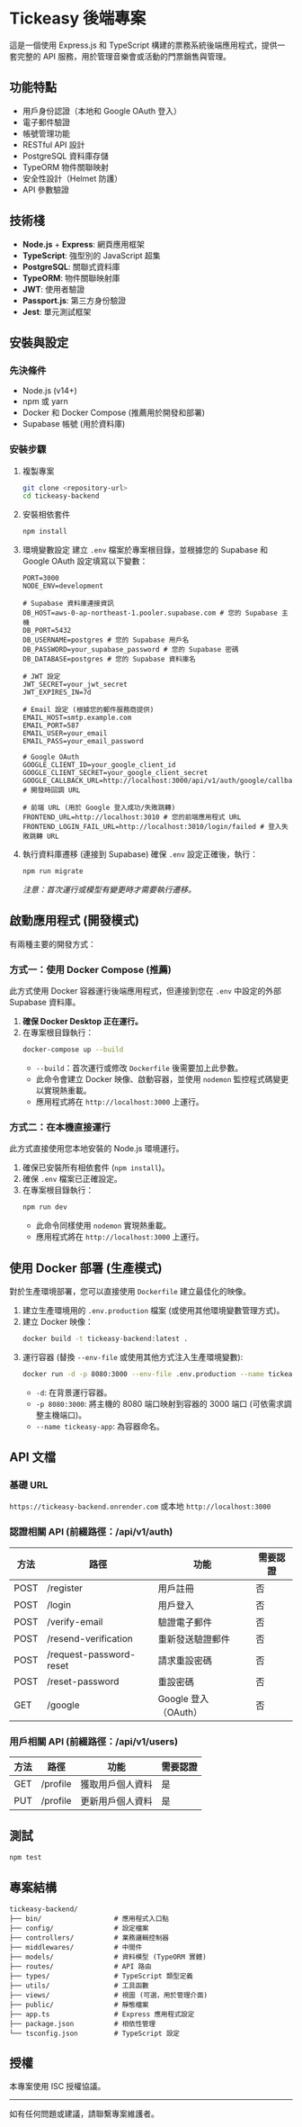 # Tickeasy 後端專案

這是一個使用 Express.js 和 TypeScript 構建的票務系統後端應用程式，提供一套完整的 API 服務，用於管理音樂會或活動的門票銷售與管理。

## 功能特點

- 用戶身份認證（本地和 Google OAuth 登入）
- 電子郵件驗證
- 帳號管理功能
- RESTful API 設計
- PostgreSQL 資料庫存儲
- TypeORM 物件關聯映射
- 安全性設計（Helmet 防護）
- API 參數驗證

## 技術棧

- **Node.js** + **Express**: 網頁應用框架
- **TypeScript**: 強型別的 JavaScript 超集
- **PostgreSQL**: 關聯式資料庫
- **TypeORM**: 物件關聯映射庫
- **JWT**: 使用者驗證
- **Passport.js**: 第三方身份驗證
- **Jest**: 單元測試框架

## 安裝與設定

### 先決條件

- Node.js (v14+)
- npm 或 yarn
- Docker 和 Docker Compose (推薦用於開發和部署)
- Supabase 帳號 (用於資料庫)

### 安裝步驟

1. 複製專案

   ```bash
   git clone <repository-url>
   cd tickeasy-backend
   ```

2. 安裝相依套件

   ```bash
   npm install
   ```

3. 環境變數設定
   建立 `.env` 檔案於專案根目錄，並根據您的 Supabase 和 Google OAuth 設定填寫以下變數：

   ```dotenv
   PORT=3000
   NODE_ENV=development

   # Supabase 資料庫連接資訊
   DB_HOST=aws-0-ap-northeast-1.pooler.supabase.com # 您的 Supabase 主機
   DB_PORT=5432
   DB_USERNAME=postgres # 您的 Supabase 用戶名
   DB_PASSWORD=your_supabase_password # 您的 Supabase 密碼
   DB_DATABASE=postgres # 您的 Supabase 資料庫名

   # JWT 設定
   JWT_SECRET=your_jwt_secret
   JWT_EXPIRES_IN=7d

   # Email 設定 (根據您的郵件服務商提供)
   EMAIL_HOST=smtp.example.com
   EMAIL_PORT=587
   EMAIL_USER=your_email
   EMAIL_PASS=your_email_password

   # Google OAuth
   GOOGLE_CLIENT_ID=your_google_client_id
   GOOGLE_CLIENT_SECRET=your_google_client_secret
   GOOGLE_CALLBACK_URL=http://localhost:3000/api/v1/auth/google/callback # 開發時回調 URL

   # 前端 URL (用於 Google 登入成功/失敗跳轉)
   FRONTEND_URL=http://localhost:3010 # 您的前端應用程式 URL
   FRONTEND_LOGIN_FAIL_URL=http://localhost:3010/login/failed # 登入失敗跳轉 URL
   ```

4. 執行資料庫遷移 (連接到 Supabase)
   確保 `.env` 設定正確後，執行：
   ```bash
   npm run migrate
   ```
   _注意：首次運行或模型有變更時才需要執行遷移。_

## 啟動應用程式 (開發模式)

有兩種主要的開發方式：

### 方式一：使用 Docker Compose (推薦)

此方式使用 Docker 容器運行後端應用程式，但連接到您在 `.env` 中設定的外部 Supabase 資料庫。

1.  **確保 Docker Desktop 正在運行。**
2.  在專案根目錄執行：
    ```bash
    docker-compose up --build
    ```
    - `--build`：首次運行或修改 `Dockerfile` 後需要加上此參數。
    - 此命令會建立 Docker 映像、啟動容器，並使用 `nodemon` 監控程式碼變更以實現熱重載。
    - 應用程式將在 `http://localhost:3000` 上運行。

### 方式二：在本機直接運行

此方式直接使用您本地安裝的 Node.js 環境運行。

1.  確保已安裝所有相依套件 (`npm install`)。
2.  確保 `.env` 檔案已正確設定。
3.  在專案根目錄執行：
    ```bash
    npm run dev
    ```
    - 此命令同樣使用 `nodemon` 實現熱重載。
    - 應用程式將在 `http://localhost:3000` 上運行。

## 使用 Docker 部署 (生產模式)

對於生產環境部署，您可以直接使用 `Dockerfile` 建立最佳化的映像。

1.  建立生產環境用的 `.env.production` 檔案 (或使用其他環境變數管理方式)。
2.  建立 Docker 映像：
    ```bash
    docker build -t tickeasy-backend:latest .
    ```
3.  運行容器 (替換 `--env-file` 或使用其他方式注入生產環境變數):
    ```bash
    docker run -d -p 8080:3000 --env-file .env.production --name tickeasy-app tickeasy-backend:latest
    ```
    - `-d`: 在背景運行容器。
    - `-p 8080:3000`: 將主機的 8080 端口映射到容器的 3000 端口 (可依需求調整主機端口)。
    - `--name tickeasy-app`: 為容器命名。

## API 文檔

### 基礎 URL

`https://tickeasy-backend.onrender.com` 或本地 `http://localhost:3000`

### 認證相關 API (前綴路徑：/api/v1/auth)

| 方法 | 路徑                    | 功能                 | 需要認證 |
| ---- | ----------------------- | -------------------- | -------- |
| POST | /register               | 用戶註冊             | 否       |
| POST | /login                  | 用戶登入             | 否       |
| POST | /verify-email           | 驗證電子郵件         | 否       |
| POST | /resend-verification    | 重新發送驗證郵件     | 否       |
| POST | /request-password-reset | 請求重設密碼         | 否       |
| POST | /reset-password         | 重設密碼             | 否       |
| GET  | /google                 | Google 登入（OAuth） | 否       |

### 用戶相關 API (前綴路徑：/api/v1/users)

| 方法 | 路徑     | 功能             | 需要認證 |
| ---- | -------- | ---------------- | -------- |
| GET  | /profile | 獲取用戶個人資料 | 是       |
| PUT  | /profile | 更新用戶個人資料 | 是       |

## 測試

```bash
npm test
```

## 專案結構

```
tickeasy-backend/
├── bin/                  # 應用程式入口點
├── config/               # 設定檔案
├── controllers/          # 業務邏輯控制器
├── middlewares/          # 中間件
├── models/               # 資料模型 (TypeORM 實體)
├── routes/               # API 路由
├── types/                # TypeScript 類型定義
├── utils/                # 工具函數
├── views/                # 視圖 (可選，用於管理介面)
├── public/               # 靜態檔案
├── app.ts                # Express 應用程式設定
├── package.json          # 相依性管理
└── tsconfig.json         # TypeScript 設定
```

## 授權

本專案使用 ISC 授權協議。

---

如有任何問題或建議，請聯繫專案維護者。
